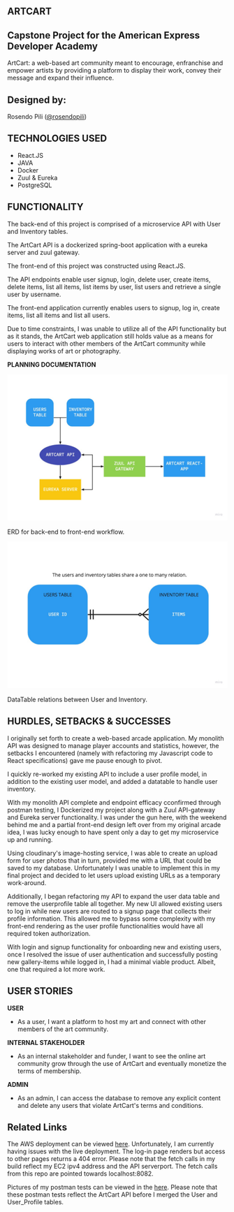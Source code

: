 ## ARTCART
## Capstone Project for the American Express Developer Academy
ArtCart: a web-based art community meant to encourage, enfranchise and empower artists by providing a platform to display their work, convey their message and expand their influence. 

## Designed by:  
Rosendo Pili (<a href="https://github.com/rosendopili">@rosendopili</a>)<br/>

## TECHNOLOGIES USED
* React.JS 
* JAVA 
* Docker
* Zuul & Eureka
* PostgreSQL

## FUNCTIONALITY

The back-end of this project is comprised of a microservice API with User and Inventory tables.  

The ArtCart API is a dockerized spring-boot application with a eureka server and zuul gateway. 

The front-end of this project was constructed using React.JS. 

The API endpoints enable user signup, login, delete user, create items, delete items, list all items, list items by user, list users and retrieve a single user by username.  

The front-end application currently enables users to signup, log in, create items, list all items and list all users. 

Due to time constraints, I was unable to utilize all of the API functionality but as it stands, the ArtCart web application still holds value as a means for users to interact with other members of the ArtCart community while displaying works of art or photography. 

**PLANNING DOCUMENTATION**

![](./CapStoneProject/ERDiagrams/ER%20diagram.jpg)

ERD for back-end to front-end workflow. 

![](./CapStoneProject/ERDiagrams/ONEtoMANY.jpg)
	
DataTable relations between User and Inventory. 

## HURDLES, SETBACKS & SUCCESSES 

I originally set forth to create a web-based arcade application.  My monolith API was designed to manage player accounts and statistics, however, the setbacks I encountered (namely with refactoring my Javascript code to React specifications) gave me pause enough to pivot.  

I quickly re-worked my existing API to include a user profile model, in addition to the existing user model, and added a datatable to handle user inventory.  

With my monolith API complete and endpoint efficacy cconfirmed through postman testing, I Dockerized my project along with a Zuul API-gateway and Eureka server functionality.  I was under the gun here, with the weekend behind me and a partial front-end design left over from my original arcade idea, I was lucky enough to have spent only a day to get my microservice up and running.  

Using cloudinary's image-hosting service, I was able to create an upload form for user photos that in turn, provided me with a URL that could be saved to my database.  Unfortunately I was unable to implement this in my final project and decided to let users upload existing URLs as a temporary work-around. 

Additionally, I began refactoring my API to expand the user data table and remove the userprofile table all together.  My new UI allowed existing users to log in while new users are routed to a signup page that collects their profile information.  This allowed me to bypass some complexity with my front-end rendering as the user profile functionalities would have all required token authorization.  

With login and signup functionality for onboarding new and existing users, once I resolved the issue of user authentication and successfully posting new gallery-items while logged in, I had a minimal viable product.  Albeit, one that required a lot more work.  

## USER STORIES

**USER**
* As a user, I want a platform to host my art and connect with other members of the art community. 

**INTERNAL STAKEHOLDER**
* As an internal stakeholder and funder, I want to see the online art community grow through the use of ArtCart and eventually monetize the terms of membership. 

**ADMIN**
* As an admin, I can access the database to remove any explicit content and delete any users that violate ArtCart's terms and conditions. 

## Related Links
The AWS deployment can be viewed [here](http://arcade-deploy-3.s3-website-us-east-1.amazonaws.com/).
Unfortunately, I am currently having issues with the live deployment.  The log-in page renders but access to other pages returns a 404 error.  Please note that the fetch calls in my build reflect my EC2 ipv4 address and the API serverport.  The fetch calls from this repo are pointed towards localhost:8082.  

Pictures of my postman tests can be viewed in the [here](https://github.com/rosendopili/CapStoneProject/tree/master/CapStoneProject/POSTMAN_TESTING).
Please note that these postman tests reflect the ArtCart API before I merged the User and User_Profile tables. 
